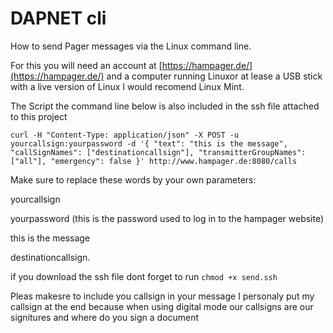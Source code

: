 # DAPNET cli
 How to send Pager messages via the Linux command line.

For this you will need an account at [https://hampager.de/](https://hampager.de/) and a computer running Linuxor at lease a USB stick with a live version of Linux I would recomend Linux Mint.

The Script the command line below is also included in the ssh file attached to this project

`curl -H "Content-Type: application/json" -X POST -u yourcallsign:yourpassword -d '{ "text": "this is the message", "callSignNames": ["destinationcallsign"], "transmitterGroupNames": ["all"], "emergency": false }' http://www.hampager.de:8080/calls
`

Make sure to replace these words by your own parameters:

yourcallsign

yourpassword (this is the password used to log in to the hampager website)

this is the message

destinationcallsign.


if you download the ssh file dont forget to run `chmod +x send.ssh`

Pleas makesre to include you callsign in your message I personaly put my callsign at the end because when using digital mode our callsigns are our signitures and where do you sign a document


